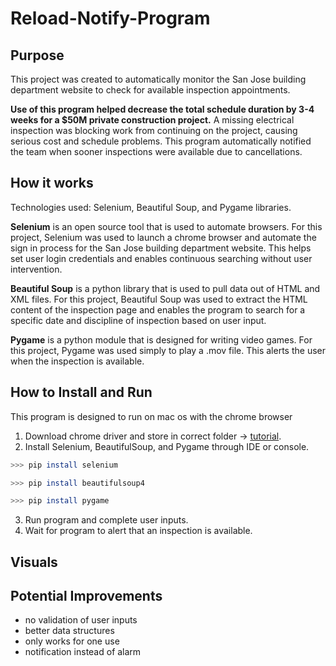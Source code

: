 # Reload-Notify-Program

## Purpose
This project was created to automatically monitor the San Jose building department website to check for available inspection appointments. 

**Use of this program helped decrease the total schedule duration by 3-4 weeks for a $50M private construction project.** A missing electrical inspection was blocking work from continuing on the project, causing serious cost and schedule problems. This program automatically notified the team when sooner inspections were available due to cancellations.

## How it works
Technologies used: Selenium, Beautiful Soup, and Pygame libraries. 

**Selenium** is an open source tool that is used to automate browsers. For this project, Selenium was used to launch a chrome browser and automate the sign in process for the San Jose building department website. This helps set user login credentials and enables continuous searching without user intervention.

**Beautiful Soup** is a python library that is used to pull data out of HTML and XML files. For this project, Beautiful Soup was used to extract the HTML content of the inspection page and enables the program to search for a specific date and discipline of inspection based on user input. 

**Pygame** is a python module that is designed for writing video games. For this project, Pygame was used simply to play a .mov file. This alerts the user when the inspection is available.


## How to Install and Run
This program is designed to run on mac os with the chrome browser

1. Download chrome driver and store in correct folder -> [tutorial](https://www.youtube.com/watch?v=pyqz8X7UUDs).
2. Install Selenium, BeautifulSoup, and Pygame through IDE or console.

```bash
>>> pip install selenium
```

```bash
>>> pip install beautifulsoup4
```

```bash
>>> pip install pygame
```

3. Run program and complete user inputs.
4. Wait for program to alert that an inspection is available. 

## Visuals

## Potential Improvements

- no validation of user inputs
- better data structures
- only works for one use
- notification instead of alarm
